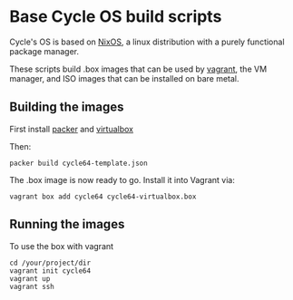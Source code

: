 Base Cycle OS build scripts
===========================

Cycle's OS is based on [NixOS](http://nixos.org), a linux distribution with a purely functional
package manager. 

These scripts build .box images that can be used by [vagrant](http://vagrantup.com), the VM manager, and ISO images that can be installed on bare metal.


Building the images
-------------------

First install [packer](http://packer.io) and [virtualbox](https://www.virtualbox.org/)

Then:

```
packer build cycle64-template.json
```

The .box image is now ready to go. Install it into Vagrant via:

```
vagrant box add cycle64 cycle64-virtualbox.box
```


Running the images
------------------

To use the box with vagrant

```
cd /your/project/dir
vagrant init cycle64
vagrant up
vagrant ssh
```

